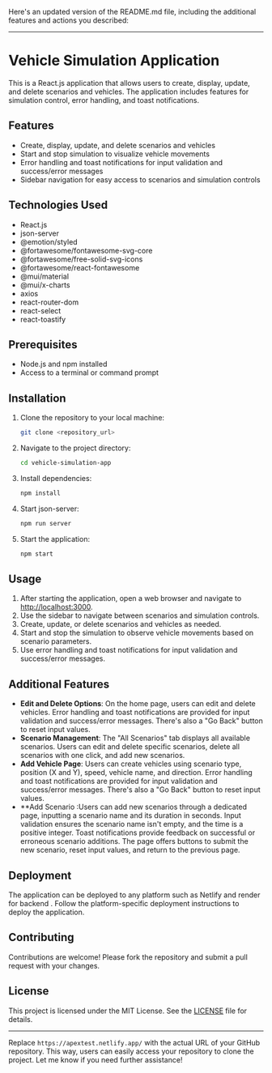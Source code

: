 Here's an updated version of the README.md file, including the additional features and actions you described:

---

# Vehicle Simulation Application

This is a React.js application that allows users to create, display, update, and delete scenarios and vehicles. The application includes features for simulation control, error handling, and toast notifications.

## Features

- Create, display, update, and delete scenarios and vehicles
- Start and stop simulation to visualize vehicle movements
- Error handling and toast notifications for input validation and success/error messages
- Sidebar navigation for easy access to scenarios and simulation controls

## Technologies Used

- React.js
- json-server
- @emotion/styled
- @fortawesome/fontawesome-svg-core
- @fortawesome/free-solid-svg-icons
- @fortawesome/react-fontawesome
- @mui/material
- @mui/x-charts
- axios
- react-router-dom
- react-select
- react-toastify

## Prerequisites

- Node.js and npm installed
- Access to a terminal or command prompt

## Installation

1. Clone the repository to your local machine:

   ```bash
   git clone <repository_url>
   ```

2. Navigate to the project directory:

   ```bash
   cd vehicle-simulation-app
   ```

3. Install dependencies:

   ```bash
   npm install
   ```

4. Start json-server:

   ```bash
   npm run server
   ```

5. Start the application:

   ```bash
   npm start
   ```

## Usage

1. After starting the application, open a web browser and navigate to [http://localhost:3000](http://localhost:3000).
2. Use the sidebar to navigate between scenarios and simulation controls.
3. Create, update, or delete scenarios and vehicles as needed.
4. Start and stop the simulation to observe vehicle movements based on scenario parameters.
5. Use error handling and toast notifications for input validation and success/error messages.

## Additional Features

- **Edit and Delete Options**: On the home page, users can edit and delete vehicles. Error handling and toast notifications are provided for input validation and success/error messages. There's also a "Go Back" button to reset input values.
- **Scenario Management**: The "All Scenarios" tab displays all available scenarios. Users can edit and delete specific scenarios, delete all scenarios with one click, and add new scenarios.
- **Add Vehicle Page**: Users can create vehicles using scenario type, position (X and Y), speed, vehicle name, and direction. Error handling and toast notifications are provided for input validation and success/error messages. There's also a "Go Back" button to reset input values.
- **Add Scenario :Users can add new scenarios through a dedicated page, inputting a scenario name and its duration in seconds. Input validation ensures the scenario name isn't empty, and the time is a positive integer. Toast notifications provide feedback on successful or erroneous scenario additions. The page offers buttons to submit the new scenario, reset input values, and return to the previous page.
## Deployment

The application can be deployed to any platform such as  Netlify and render for backend . Follow the platform-specific deployment instructions to deploy the application.

## Contributing

Contributions are welcome! Please fork the repository and submit a pull request with your changes.

## License

This project is licensed under the MIT License. See the [LICENSE](LICENSE) file for details.

---

Replace `https://apextest.netlify.app/` with the actual URL of your GitHub repository. This way, users can easily access your repository to clone the project. Let me know if you need further assistance!

